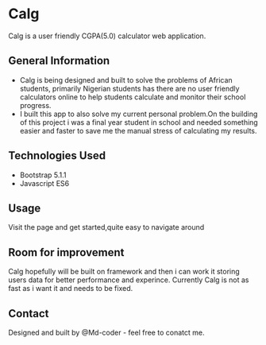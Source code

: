 # Calg
Calg is a user friendly CGPA(5.0) calculator web application.

## General Information
* Calg is being designed and built to solve the problems of African students,
primarily Nigerian students has there are no user friendly calculators online to 
help students calculate and monitor their school progress.
* I built this app to also solve my current personal problem.On the building of 
this project i was a final year student in school and needed something easier and faster 
to save me the manual stress of calculating my results.

## Technologies Used
* Bootstrap 5.1.1
* Javascript ES6

## Usage
Visit the page and get started,quite easy to navigate around

## Room for improvement
Calg hopefully will be built on framework and then i can work it storing users data for better 
performance and experince.
Currently Calg is not as fast as i want it and needs to be fixed.

## Contact
Designed and built by @Md-coder - feel free to conatct me.
